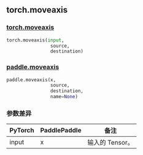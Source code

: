 ## torch.moveaxis
### [torch.moveaxis](https://pytorch.org/docs/stable/generated/torch.moveaxis.html?highlight=moveaxis#torch.moveaxis)

```python
torch.moveaxis(input, 
                source, 
                destination)
```

### [paddle.moveaxis](https://www.paddlepaddle.org.cn/documentation/docs/zh/api/paddle/moveaxis_cn.html#moveaxis)

```python
paddle.moveaxis(x, 
                source, 
                destination, 
                name=None)
```
### 参数差异
| PyTorch       | PaddlePaddle | 备注                                                   |
| ------------- | ------------ | ------------------------------------------------------ |
| input         | x            | 输入的 Tensor。                   |
